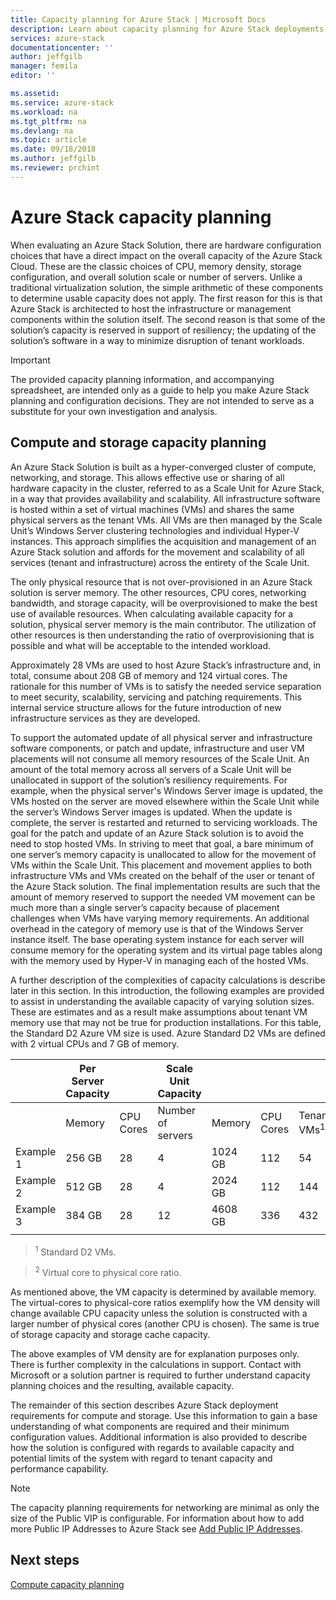 ```yaml
---
title: Capacity planning for Azure Stack | Microsoft Docs
description: Learn about capacity planning for Azure Stack deployments.
services: azure-stack
documentationcenter: ''
author: jeffgilb
manager: femila
editor: ''

ms.assetid:
ms.service: azure-stack
ms.workload: na
ms.tgt_pltfrm: na
ms.devlang: na
ms.topic: article
ms.date: 09/18/2018
ms.author: jeffgilb
ms.reviewer: prchint
---
```


# Azure Stack capacity planning
When evaluating an Azure Stack Solution, there are hardware configuration choices that have a direct impact on the overall capacity of the Azure Stack Cloud. These are the classic choices of CPU, memory density, storage configuration, and overall solution scale or number of servers. Unlike a traditional virtualization solution, the simple arithmetic of these components to determine usable capacity does not apply. The first reason for this is that Azure Stack is architected to host the infrastructure or management components within the solution itself. The second reason is that some of the solution’s capacity is reserved in support of resiliency; the updating of the solution’s software in a way to minimize disruption of tenant workloads.

> [!IMPORTANT]
> The provided capacity planning information, and accompanying spreadsheet, are intended only as a guide to help you make Azure Stack planning and configuration decisions. They are not intended to serve as a substitute for your own investigation and analysis. 

## Compute and storage capacity planning
An Azure Stack Solution is built as a hyper-converged cluster of compute, networking, and storage. This allows effective use or sharing of all hardware capacity in the cluster, referred to as a Scale Unit for Azure Stack, in a way that provides availability and scalability. All infrastructure software is hosted within a set of virtual machines (VMs) and shares the same physical servers as the tenant VMs. All VMs are then managed by the Scale Unit’s Windows Server clustering technologies and individual Hyper-V instances. This approach simplifies the acquisition and management of an Azure Stack solution and affords for the movement and scalability of all services (tenant and infrastructure) across the entirety of the Scale Unit.

The only physical resource that is not over-provisioned in an Azure Stack solution is server memory. The other resources, CPU cores, networking bandwidth, and storage capacity, will be overprovisioned to make the best use of available resources. When calculating available capacity for a solution, physical server memory is the main contributor. The utilization of other resources is then understanding the ratio of overprovisioning that is possible and what will be acceptable to the intended workload.

Approximately 28 VMs are used to host Azure Stack’s infrastructure and, in total, consume about 208 GB of memory and 124 virtual cores.  The rationale for this number of VMs is to satisfy the needed service separation to meet security, scalability, servicing and patching requirements. This internal service structure allows for the future introduction of new infrastructure services as they are developed.

To support the automated update of all physical server and infrastructure software components, or patch and update, infrastructure and user VM placements will not consume all memory resources of the Scale Unit. An amount of the total memory across all servers of a Scale Unit will be unallocated in support of the solution’s resiliency requirements. For example, when the physical server's Windows Server image is updated, the VMs hosted on the server are moved elsewhere within the Scale Unit while the server’s Windows Server images is updated. When the update is complete, the server is restarted and returned to servicing workloads. The goal for the patch and update of an Azure Stack solution is to avoid the need to stop hosted VMs. In striving to meet that goal, a bare minimum of one server’s memory capacity is unallocated to allow for the movement of VMs within the Scale Unit. This placement and movement applies to both infrastructure VMs and VMs created on the behalf of the user or tenant of the Azure Stack solution. The final implementation results are such that the amount of memory reserved to support the needed VM movement can be much more than a single server’s capacity because of placement challenges when VMs have varying memory requirements. An additional overhead in the category of memory use is that of the Windows Server instance itself. The base operating system instance for each server will consume memory for the operating system and its virtual page tables along with the memory used by Hyper-V in managing each of the hosted VMs.

A further description of the complexities of capacity calculations is describe later in this section. In this introduction, the following examples are provided to assist in understanding the available capacity of varying solution sizes. These are estimates and as a result make assumptions about tenant VM memory use that may not be true for production installations. For this table, the Standard D2 Azure VM size is used. Azure Standard D2 VMs are defined with 2 virtual CPUs and 7 GB of memory.

|     |Per Server Capacity|| Scale Unit Capacity|  |  |||
|-----|-----|-----|-----|-----|-----|-----|-----|
|     | Memory | CPU Cores | Number of servers | Memory | CPU Cores | Tenant VMs<sup>1</sup>     | Core ratio<sup>2</sup>    |
|Example 1|256 GB|28|4|1024 GB| 112 | 54 |4:3|
|Example 2|512 GB|28|4|2024 GB|112|144|4:1|
|Example 3|384 GB|28|12|4608 GB|336|432|3:1|
|     |     |     |     |     |     |     |     |

> <sup>1</sup> Standard D2 VMs.

> <sup>2</sup> Virtual core to physical core ratio.

As mentioned above, the VM capacity is determined by available memory. The virtual-cores to physical-core ratios exemplify how the VM density will change available CPU capacity unless the solution is constructed with a larger number of physical cores (another CPU is chosen). The same is true of storage capacity and storage cache capacity.

The above examples of VM density are for explanation purposes only. There is further complexity in the calculations in support. Contact with Microsoft or a solution partner is required to further understand capacity planning choices and the resulting, available capacity.

The remainder of this section describes Azure Stack deployment requirements for compute and storage. Use this information to gain a base understanding of what components are required and their minimum configuration values. Additional information is also provided to describe how the solution is configured with regards to available capacity and potential limits of the system with regard to tenant capacity and performance capability.

> [!NOTE]
> The capacity planning requirements for networking are minimal as only the size of the Public VIP is configurable. For information about how to add more Public IP Addresses to Azure Stack see [Add Public IP Addresses](azure-stack-add-ips.md).


## Next steps
[Compute capacity planning](capacity-planning-compute.md)

